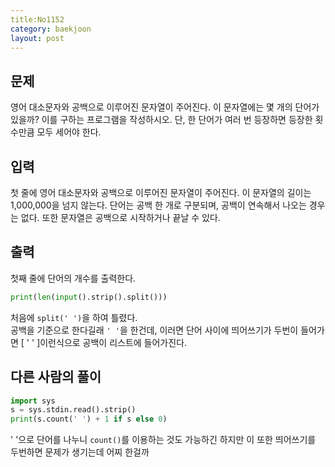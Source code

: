 ```yaml
---
title:No1152
category: baekjoon
layout: post
---
```

문제
--
영어 대소문자와 공백으로 이루어진 문자열이 주어진다. 이 문자열에는 몇 개의 단어가 있을까? 이를 구하는 프로그램을 작성하시오. 단, 한 단어가 여러 번 등장하면 등장한 횟수만큼 모두 세어야 한다.

입력
--
첫 줄에 영어 대소문자와 공백으로 이루어진 문자열이 주어진다. 이 문자열의 길이는 1,000,000을 넘지 않는다. 단어는 공백 한 개로 구분되며, 공백이 연속해서 나오는 경우는 없다. 또한 문자열은 공백으로 시작하거나 끝날 수 있다.

출력
--
첫째 줄에 단어의 개수를 출력한다.


```python
print(len(input().strip().split()))
```
처음에 `split(' ')`을 하여 틀렸다.  
공백을 기준으로 한다길래 `' '`을 한건데, 이러면 단어 사이에 띄어쓰기가 두번이 들어가면 [ ' ' ]이런식으로 공백이 리스트에 들어가진다.  

다른 사람의 풀이
--
```python
import sys
s = sys.stdin.read().strip()
print(s.count(' ') + 1 if s else 0)
```
' '으로 단어를 나누니 `count()`를 이용하는 것도 가능하긴 하지만 이 또한 띄어쓰기를 두번하면 문제가 생기는데 어찌 한걸까  


